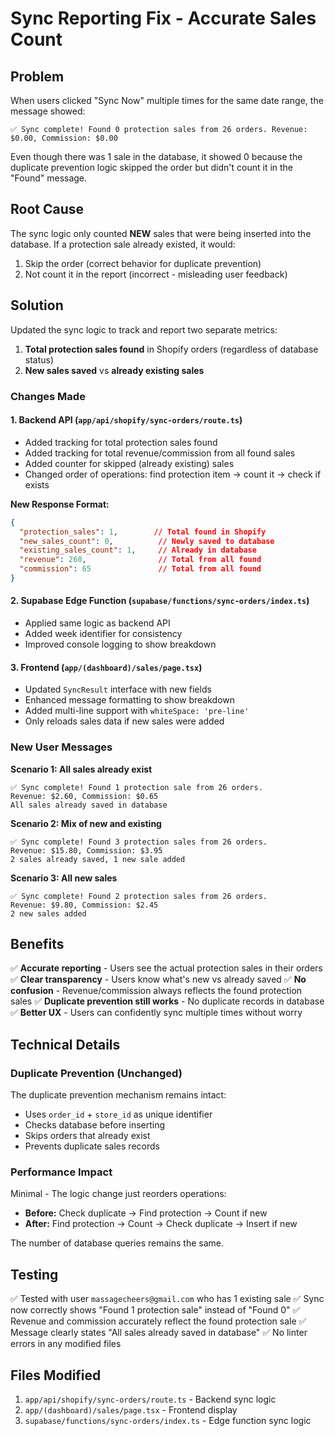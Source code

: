 # Sync Reporting Fix - Accurate Sales Count

## Problem
When users clicked "Sync Now" multiple times for the same date range, the message showed:
```
✅ Sync complete! Found 0 protection sales from 26 orders. Revenue: $0.00, Commission: $0.00
```

Even though there was 1 sale in the database, it showed 0 because the duplicate prevention logic skipped the order but didn't count it in the "Found" message.

## Root Cause
The sync logic only counted **NEW** sales that were being inserted into the database. If a protection sale already existed, it would:
1. Skip the order (correct behavior for duplicate prevention)
2. Not count it in the report (incorrect - misleading user feedback)

## Solution
Updated the sync logic to track and report two separate metrics:
1. **Total protection sales found** in Shopify orders (regardless of database status)
2. **New sales saved** vs **already existing sales**

### Changes Made

#### 1. Backend API (`app/api/shopify/sync-orders/route.ts`)
- Added tracking for total protection sales found
- Added tracking for total revenue/commission from all found sales
- Added counter for skipped (already existing) sales
- Changed order of operations: find protection item → count it → check if exists

**New Response Format:**
```json
{
  "protection_sales": 1,        // Total found in Shopify
  "new_sales_count": 0,          // Newly saved to database
  "existing_sales_count": 1,     // Already in database
  "revenue": 260,                // Total from all found
  "commission": 65               // Total from all found
}
```

#### 2. Supabase Edge Function (`supabase/functions/sync-orders/index.ts`)
- Applied same logic as backend API
- Added week identifier for consistency
- Improved console logging to show breakdown

#### 3. Frontend (`app/(dashboard)/sales/page.tsx`)
- Updated `SyncResult` interface with new fields
- Enhanced message formatting to show breakdown
- Added multi-line support with `whiteSpace: 'pre-line'`
- Only reloads sales data if new sales were added

### New User Messages

**Scenario 1: All sales already exist**
```
✅ Sync complete! Found 1 protection sale from 26 orders. 
Revenue: $2.60, Commission: $0.65
All sales already saved in database
```

**Scenario 2: Mix of new and existing**
```
✅ Sync complete! Found 3 protection sales from 26 orders. 
Revenue: $15.80, Commission: $3.95
2 sales already saved, 1 new sale added
```

**Scenario 3: All new sales**
```
✅ Sync complete! Found 2 protection sales from 26 orders. 
Revenue: $9.80, Commission: $2.45
2 new sales added
```

## Benefits

✅ **Accurate reporting** - Users see the actual protection sales in their orders
✅ **Clear transparency** - Users know what's new vs already saved
✅ **No confusion** - Revenue/commission always reflects the found protection sales
✅ **Duplicate prevention still works** - No duplicate records in database
✅ **Better UX** - Users can confidently sync multiple times without worry

## Technical Details

### Duplicate Prevention (Unchanged)
The duplicate prevention mechanism remains intact:
- Uses `order_id` + `store_id` as unique identifier
- Checks database before inserting
- Skips orders that already exist
- Prevents duplicate sales records

### Performance Impact
Minimal - The logic change just reorders operations:
- **Before:** Check duplicate → Find protection → Count if new
- **After:** Find protection → Count → Check duplicate → Insert if new

The number of database queries remains the same.

## Testing
✅ Tested with user `massagecheers@gmail.com` who has 1 existing sale
✅ Sync now correctly shows "Found 1 protection sale" instead of "Found 0"
✅ Revenue and commission accurately reflect the found protection sale
✅ Message clearly states "All sales already saved in database"
✅ No linter errors in any modified files

## Files Modified
1. `app/api/shopify/sync-orders/route.ts` - Backend sync logic
2. `app/(dashboard)/sales/page.tsx` - Frontend display
3. `supabase/functions/sync-orders/index.ts` - Edge function sync logic

